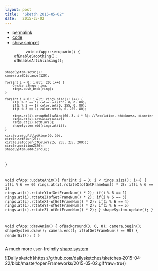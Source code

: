 ```yaml
---
layout: post
title:  "Sketch 2015-05-02"
date:   2015-05-02
---
```

<div class="code">
    <ul>
        <li><a href="{% post_url 2015-05-02-sketch %}">permalink</a></li>
        <li><a href="https://github.com/dailysketches/dailySketches/tree/master/sketches/2015-05-02">code</a></li>
        <li><a href="#" class="snippet-button">show snippet</a></li>
    </ul>
    <pre class="snippet">
        <code class="cpp">void ofApp::setupAnim() {
    ofEnableSmoothing();
    ofEnableAntiAliasing();
    
    shapeSystem.setup();
    camera.setDistance(120);
    
    for(int i = 0; i &lt; 20; i++) {
        GradientShape ring;
        rings.push_back(ring);
    }
    
    for(int i = 0; i &lt; rings.size(); i++) {
        if(i % 3 == 0) color.set(255, 0, 0, 80);
        if(i % 3 == 1) color.set(0, 255, 0, 80);
        if(i % 3 == 2) color.set(0, 0, 255, 80);
        
        rings.at(i).setupHollowRing(60, 3, i * 3); //Resolution, thickness, diameter
        rings.at(i).setColor(color);
        rings.at(i).setBlur(3);
        shapeSystem.add(rings.at(i));
    }
    
    circle.setupFilledRing(30, 30);
    circle.setBlur(20);
    circle.setColor(ofColor(255, 255, 255, 200));
    circle.positionZ(20);
    shapeSystem.add(circle);
}

void ofApp::updateAnim(){
    for(int i = 0; i &lt; rings.size(); i++) {
        if(i % 6 == 0) rings.at(i).rotateX(ofGetFrameNum() * 2);
        if(i % 6 == 1) rings.at(i).rotateY(ofGetFrameNum() * 2);
        if(i % 6 == 2) rings.at(i).rotateZ(ofGetFrameNum() * 2);
        if(i % 6 == 3) rings.at(i).rotateX(-ofGetFrameNum() * 2);
        if(i % 6 == 4) rings.at(i).rotateY(-ofGetFrameNum() * 2);
        if(i % 6 == 5) rings.at(i).rotateZ(-ofGetFrameNum() * 2);
    }
    shapeSystem.update();
}

void ofApp::drawAnim() {
    ofBackground(0, 0, 0);
    camera.begin();
    shapeSystem.draw();
    camera.end();
    if(ofGetFrameNum() == 90) {
        renderGif();
    }
}</code>
    </pre>
</div>
<p class="description">A much more user-freindly <a href="https://github.com/dailysketches/dailySketches/blob/master/sketches/2015-05-02/src/Shapes/GradientShape.cpp">shape system</a></p>
![Daily sketch](https://github.com/dailysketches/sketches-2015-04-22/blob/master/openFrameworks/2015-05-02.gif?raw=true)
